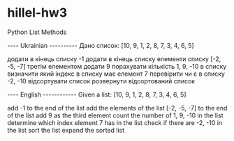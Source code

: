 # hillel-hw3
Python List Methods

---- Ukrainian ----------
Дано список: [10, 9, 1, 2, 8, 7, 3, 4, 6, 5]

додати в кінець списку -1
додати в кінець списку елементи списку [-2, -5, -7]
третім елементом додати 9
порахувати кількість 1, 9, -10 в списку
визначити який індекс в списку має елемент 7
перевірити чи є в списку -2, -10
відсортувати  список 
розвернути відсортований список

---- English ------------
Given a list: [10, 9, 1, 2, 8, 7, 3, 4, 6, 5]

add -1 to the end of the list
add the elements of the list [-2, -5, -7] to the end of the list
add 9 as the third element
count the number of 1, 9, -10 in the list
determine which index element 7 has in the list
check if there are -2, -10 in the list
sort the list 
expand the sorted list